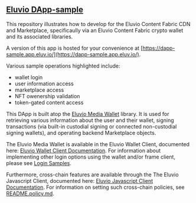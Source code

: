 
## [Eluvio DApp-sample](https://dapp-sample.app.eluv.io/)

This repository illustrates how to develop for the
Eluvio Content Fabric CDN and Marketplace, specificaully via an Eluvio
Content Fabric crypto wallet and its associated libraries.

A version of this app is hosted for your convenience at
[https://dapp-sample.app.eluv.io/](https://dapp-sample.app.eluv.io/).

Various sample operations highlighted include:
- wallet login
- user information access
- marketplace access
- NFT owenership validation
- token-gated content access


This DApp is built atop the [Eluvio Media Wallet](https://github.com/eluv-io/elv-media-wallet)
library.  It is used for retrieving various information about the user
and their wallet, signing transactions (via built-in custodial signing
or connected non-custodial signing wallets), and operating backend
Marketplace objects.

The Eluvio Media Wallet is available in the Eluvio Wallet Client, documented here:
[Eluvio Wallet Client Documentation](https://eluv-io.github.io/elv-client-js/wallet-client/index.html).
For information about implementing other login options using the wallet and/or frame client, please see
[Login Samples](https://core.test.contentfabric.io/elv-media-wallet-client-test/test-login/).

Furthermore, cross-chain features are available through the The Eluvio Javascript Client, documented here:
[Eluvio Javascript Client Documentation](https://eluv-io.github.io/elv-client-js/index.html).
For information on setting such cross-chain policies, see [README.policy.md](README.policy.md).

